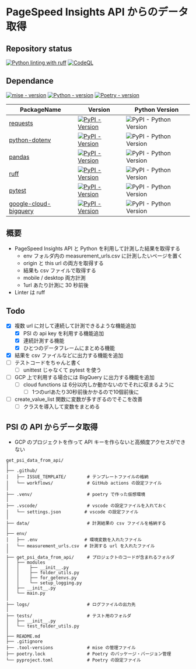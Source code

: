 # PageSpeed Insights API からのデータ取得

## Repository status

[![Python linting with ruff](https://github.com/ksip9012/get-psi-data-from-api/actions/workflows/py-linting-with-ruff-on-actions.yml/badge.svg?branch=dev&event=pull_request)](https://github.com/ksip9012/get-psi-data-from-api/actions/workflows/py-linting-with-ruff-on-actions.yml)
[![CodeQL](https://github.com/ksip9012/get-psi-data-from-api/actions/workflows/github-code-scanning/codeql/badge.svg)](https://github.com/ksip9012/get-psi-data-from-api/actions/workflows/github-code-scanning/codeql)

## Dependance

[![mise - version](https://img.shields.io/badge/mise-v2024.2.17-blue.svg)](https://github.com/jdx/mise)
[![Python - version](https://img.shields.io/badge/Python-v3.12.1-blue.svg)](https://www.python.org/)
[![Poetry - version](https://img.shields.io/badge/Poetry-v1.7.1-blue.svg)](https://python-poetry.org/)

| PackageName | Version | Python Version |
| ----------- | ------- | -------------- |
| [requests](https://requests.readthedocs.io/en/latest/) | [![PyPI - Version](https://img.shields.io/badge/PyPI-v2.31.0-blue.svg)](https://pypi.org/project/requests/) | ![PyPI - Python Version](https://img.shields.io/badge/Python-3.7/3.8/3.9/3.10/3.11-blue.svg) |
| [python-dotenv](https://github.com/theskumar/python-dotenv) | [![PyPI - Version](https://img.shields.io/badge/PyPI-v1.0.0-green.svg)](https://pypi.org/project/python-dotenv/) | ![PyPI - Python Version](https://img.shields.io/badge/Python-3.8/3.9/3.10/3.11/3.12-blue.svg) |
| [pandas](https://pandas.pydata.org/) | [![PyPI - Version](https://img.shields.io/badge/PyPI-v2.2.0-blue.svg)](https://pypi.org/project/pandas/) | ![PyPI - Python Version](https://img.shields.io/badge/Python-3.9/3.10/3.11/3.12-blue.svg) |
| [ruff](https://docs.astral.sh/ruff/) | [![PyPI - Version](https://img.shields.io/badge/PyPI-v0.1.9-orange.svg)](https://pypi.org/project/ruff/) | ![PyPI - Python Version](https://img.shields.io/badge/Python-3.7/3.8/3.9/3.10/3.11/3.12-blue.svg) |
| [pytest](https://docs.pytest.org/en/latest/) | [![PyPI - Version](https://img.shields.io/badge/PyPI-v7.4.3-blue.svg)](https://pypi.org/project/pytest/) | ![PyPI - Python Version](https://img.shields.io/badge/Python-3.8/3.9/3.10/3.11/3.12-blue.svg) |
| [google-cloud-bigquery](https://github.com/googleapis/python-bigquery) | [![PyPI - Version](https://img.shields.io/badge/PyPI-v3.16.0-blue.svg)](https://pypi.org/project/google-cloud-bigquery/) | ![PyPI - Python Version](https://img.shields.io/badge/Python-3.7/3.8/3.9/3.10/3.11/3.12-blue.svg) |

## 概要

- PageSpeed Insights API と Python を利用して計測した結果を取得する
    - env フォルダ内の measurement_urls.csv に計測したいページを置く
    - origin と this url の両方を取得する
    - 結果も csv ファイルで取得する
    - mobile / desktop 両方計測
    - 1url あたり計測に 30 秒前後
- Linter は ruff

## Todo

- [x] 複数 url に対して連続して計測できるような機能追加
    - [x] PSI の api key を利用する機能追加
    - [x] 連続計測する機能
    - [x] ひとつのデータフレームにまとめる機能
- [x] 結果を csv ファイルなどに出力する機能を追加
- [ ] テストコードをちゃんと書く
  - [ ] unittest じゃなくて pytest を使う
- [ ] GCP 上で利用する場合には BigQuery に出力する機能を追加
    - [ ] cloud functions は 6分以内しか動かないのでそれに収まるように
        - [ ] 1つのurlあたり30秒前後かかるので10個前後に
- [ ] create_value_list 関数に変数が多すぎるのでそこを改善
    - [ ] クラスを導入して変数をまとめる

## PSI の API からデータ取得

- GCP のプロジェクトを作って API キーを作らないと高頻度アクセスができない

```フォルダ構成
get_psi_data_from_api/
│
├── .github/
│   ├── ISSUE_TEMPLATE/        # テンプレートファイルの格納
│   └── workflows/             # GitHub actions の設定ファイル
│
├── .venv/                     # poetry で作った仮想環境
│
├── .vscode/                   # vscode の設定ファイルを入れておく
│   └── settings.json         # vscode の設定ファイル
│
├── data/                      # 計測結果の csv ファイルを格納する
│
├── env/
│   ├── .env                  # 環境変数を入れたファイル
│   └── measurement_urls.csv  # 計測する url を入れたファイル
│
├── get_psi_data_from_api/     # プロジェクトのコードが含まれるフォルダ
│   ├── modules
│   │    ├── __init__.py
│   │    ├── folder_utils.py
│   │    ├── for_getenvs.py
│   │    └── setup_logging.py
│   ├── __init__.py
│   └── main.py
│
├── logs/                      # ログファイルの出力先
│
├── tests/                     # テスト用のフォルダ
│   ├── __init__.py
│   └── test_folder_utils.py
│
├── README.md
├── .gitignore
├── .tool-versions             # mise の管理ファイル
├── poetry.lock                # Poetry のパッケージ・バージョン管理
└── pyproject.toml             # Poetry の設定ファイル
```